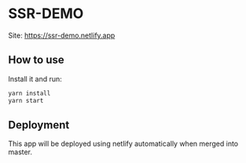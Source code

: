 # SSR-DEMO

Site: https://ssr-demo.netlify.app

## How to use

Install it and run:

```bash
yarn install
yarn start
```

## Deployment

This app will be deployed using netlify automatically when merged into master.
